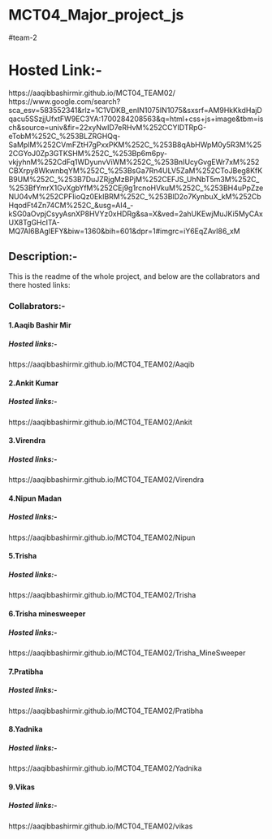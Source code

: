 # MCT04_Major_project_js
#team-2
<h1>Hosted Link:-</h1>
https://aaqibbashirmir.github.io/MCT04_TEAM02/
https://www.google.com/search?sca_esv=583552341&rlz=1C1VDKB_enIN1075IN1075&sxsrf=AM9HkKkdHajDqacu5SSzjjUfxtFW9EC3YA:1700284208563&q=html+css+js+image&tbm=isch&source=univ&fir=22xyNwID7eRHvM%252CCYIDTRpG-eTobM%252C_%253BLZRGHQq-SaMplM%252CVmFZtH7gPxxPKM%252C_%253B8qAbHWpM0y5R3M%252CGYoJ0Zp3GTKSHM%252C_%253Bp6m6py-vkjyhnM%252CdFq1WDyunvViWM%252C_%253BnIUcyGvgEWr7xM%252CBXrpy8WkwnbqYM%252C_%253BsGa7Rn4ULV5ZaM%252CToJBeg8KfKB9UM%252C_%253B7DuJZRjgMzBPjM%252CEFJS_UhNbT5m3M%252C_%253BfYmrX1GvXgbYfM%252CEj9g1rcnoHVkuM%252C_%253BH4uPpZzeNU04vM%252CPFIioQz0EkIBRM%252C_%253BlD2o7KynbuX_kM%252CbHqodFt4Zn74CM%252C_&usg=AI4_-kSG0aOvpjCsyyAsnXP8HVYz0xHDRg&sa=X&ved=2ahUKEwjMuJKi5MyCAxUX8TgGHcITA-MQ7Al6BAgIEFY&biw=1360&bih=601&dpr=1#imgrc=iY6EqZAvI86_xM
<h2>Description:-</h2>
This is the readme of the whole project, and below are the collabrators and there hosted links:
<h3>Collabrators:-</h3>
<h4>1.Aaqib Bashir Mir</h4>
<h5>Hosted links:-</h5>
https://aaqibbashirmir.github.io/MCT04_TEAM02/Aaqib

<h4>2.Ankit Kumar</h4>
<h5>Hosted links:-</h5>
https://aaqibbashirmir.github.io/MCT04_TEAM02/Ankit

<h4>3.Virendra</h4>
<h5>Hosted links:-</h5>
https://aaqibbashirmir.github.io/MCT04_TEAM02/Virendra

<h4>4.Nipun Madan</h4>
<h5>Hosted links:-</h5>
https://aaqibbashirmir.github.io/MCT04_TEAM02/Nipun

<h4>5.Trisha</h4>
<h5>Hosted links:-</h5>
https://aaqibbashirmir.github.io/MCT04_TEAM02/Trisha

<h4>6.Trisha minesweeper</h4>
<h5>Hosted links:-</h5>
https://aaqibbashirmir.github.io/MCT04_TEAM02/Trisha_MineSweeper

<h4>7.Pratibha</h4>
<h5>Hosted links:-</h5>
https://aaqibbashirmir.github.io/MCT04_TEAM02/Pratibha

<h4>8.Yadnika</h4>
<h5>Hosted links:-</h5>
https://aaqibbashirmir.github.io/MCT04_TEAM02/Yadnika


<h4>9.Vikas</h4>
<h5>Hosted links:-</h5>
https://aaqibbashirmir.github.io/MCT04_TEAM02/vikas


